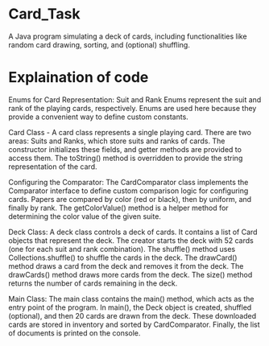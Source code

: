 # Card_Task
A Java program simulating a deck of cards, including functionalities like  random card drawing, sorting, and (optional) shuffling.

# Explaination of code
Enums for Card Representation: Suit and Rank Enums represent the suit and rank of the playing cards, respectively. Enums are used here because they provide a convenient way to define custom constants. 

Card Class - A card class represents a single playing card. There are two areas: Suits and Ranks, which store suits and ranks of cards. The constructor initializes these fields, and getter methods are provided to access them. The toString() method is overridden to provide the string representation of the card.

Configuring the Comparator: The CardComparator class implements the Comparator interface to define custom comparison logic for configuring cards. Papers are compared by color (red or black), then by uniform, and finally by rank. The getColorValue() method is a helper method for determining the color value of the 
given suite. 


Deck Class: A deck class controls a deck of cards. It contains a list of Card objects that represent the deck. The creator starts the deck with 52 cards (one for each suit and rank combination). The shuffle() method uses Collections.shuffle() to shuffle the cards in the deck. The drawCard() method draws a card from the deck and removes it from the deck. The drawCards() method draws more cards from the deck. The size() method returns the number of cards remaining in the deck. 


Main Class: The main class contains the main() method, which acts as the entry point of the program. In main(), the Deck object is created, shuffled (optional), and 
then 20 cards are drawn from the deck. These downloaded cards are stored in inventory and sorted by CardComparator. Finally, the list of documents is printed on 
the console.

